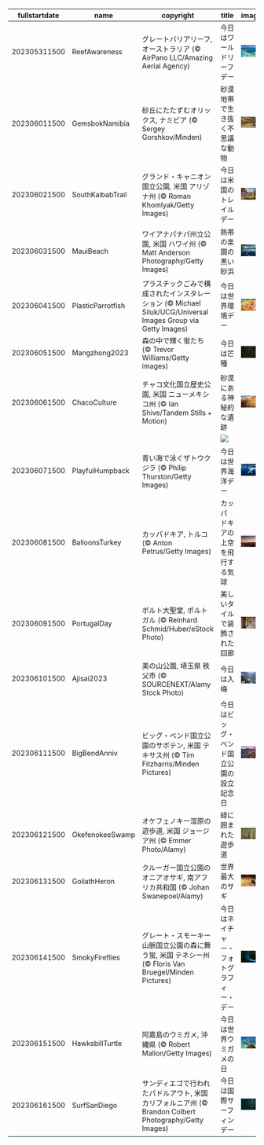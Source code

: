 |fullstartdate|name|copyright|title|image|
|--|--|--|--|--|
202305311500|ReefAwareness|グレートバリアリーフ, オーストラリア (© AirPano LLC/Amazing Aerial Agency)|今日はワールドリーフデー|![](/ja-JP/2023/06/202305311500ReefAwareness.jpg)|
202306011500|GemsbokNamibia|砂丘にたたずむオリックス, ナミビア (© Sergey Gorshkov/Minden)|砂漠地帯で生き抜く不思議な動物|![](/ja-JP/2023/06/202306011500GemsbokNamibia.jpg)|
202306021500|SouthKaibabTrail|グランド・キャニオン国立公園, 米国 アリゾナ州 (© Roman Khomlyak/Getty Images)|今日は米国のトレイルデー|![](/ja-JP/2023/06/202306021500SouthKaibabTrail.jpg)|
202306031500|MauiBeach|ワイアナパナパ州立公園, 米国 ハワイ州 (© Matt Anderson Photography/Getty Images)|熱帯の楽園の黒い砂浜|![](/ja-JP/2023/06/202306031500MauiBeach.jpg)|
202306041500|PlasticParrotfish|プラスチックごみで構成されたインスタレーション (© Michael Siluk/UCG/Universal Images Group via Getty Images)|今日は世界環境デー|![](/ja-JP/2023/06/202306041500PlasticParrotfish.jpg)|
202306051500|Mangzhong2023|森の中で輝く蛍たち (© Trevor Williams/Getty images)|今日は芒種|![](/ja-JP/2023/06/202306051500Mangzhong2023.jpg)|
202306061500|ChacoCulture|チャコ文化国立歴史公園, 米国 ニューメキシコ州 (© Ian Shive/Tandem Stills + Motion)|砂漠にある神秘的な遺跡|![](/ja-JP/2023/06/202306061500ChacoCulture.jpg)|
||||![](/ja-JP/2023/06/.jpg)|
202306071500|PlayfulHumpback|青い海で泳ぐザトウクジラ (© Philip Thurston/Getty Images)|今日は世界海洋デー|![](/ja-JP/2023/06/202306071500PlayfulHumpback.jpg)|
202306081500|BalloonsTurkey|カッパドキア, トルコ (© Anton Petrus/Getty Images)|カッパドキアの上空を飛行する気球|![](/ja-JP/2023/06/202306081500BalloonsTurkey.jpg)|
202306091500|PortugalDay|ポルト大聖堂, ポルトガル (© Reinhard Schmid/Huber/eStock Photo)|美しいタイルで装飾された回廊|![](/ja-JP/2023/06/202306091500PortugalDay.jpg)|
202306101500|Ajisai2023|美の山公園, 埼玉県 秩父市 (© SOURCENEXT/Alamy Stock Photo)|今日は入梅|![](/ja-JP/2023/06/202306101500Ajisai2023.jpg)|
202306111500|BigBendAnniv|ビッグ・ベンド国立公園のサボテン, 米国 テキサス州 (© Tim Fitzharris/Minden Pictures)|今日はビッグ・ベンド国立公園の設立記念日|![](/ja-JP/2023/06/202306111500BigBendAnniv.jpg)|
202306121500|OkefenokeeSwamp|オケフェノキー湿原の遊歩道, 米国 ジョージア州 (© Emmer Photo/Alamy)|緑に囲まれた遊歩道|![](/ja-JP/2023/06/202306121500OkefenokeeSwamp.jpg)|
202306131500|GoliathHeron|クルーガー国立公園のオニアオサギ, 南アフリカ共和国 (© Johan Swanepoel/Alamy)|世界最大のサギ|![](/ja-JP/2023/06/202306131500GoliathHeron.jpg)|
202306141500|SmokyFireflies|グレート・スモーキー山脈国立公園の森に舞う蛍, 米国 テネシー州 (© Floris Van Bruegel/Minden Pictures)|今日はネイチャー・フォトグラフィー・デー|![](/ja-JP/2023/06/202306141500SmokyFireflies.jpg)|
202306151500|HawksbillTurtle|阿嘉島のウミガメ, 沖縄県 (© Robert Mallon/Getty Images)|今日は世界ウミガメの日|![](/ja-JP/2023/06/202306151500HawksbillTurtle.jpg)|
202306161500|SurfSanDiego|サンディエゴで行われたパドルアウト, 米国 カリフォルニア州 (© Brandon Colbert Photography/Getty Images)|今日は国際サーフィンデー|![](/ja-JP/2023/06/202306161500SurfSanDiego.jpg)|
